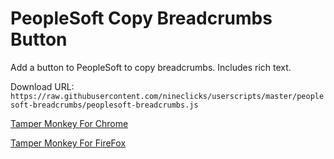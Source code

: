 # PeopleSoft Copy Breadcrumbs Button

Add a button to PeopleSoft to copy breadcrumbs. Includes rich text.

Download URL: `https://raw.githubusercontent.com/nineclicks/userscripts/master/peoplesoft-breadcrumbs/peoplesoft-breadcrumbs.js`

[Tamper Monkey For Chrome](https://chrome.google.com/webstore/detail/tampermonkey/dhdgffkkebhmkfjojejmpbldmpobfkfo?hl=en)

[Tamper Monkey For FireFox](https://addons.mozilla.org/en-US/firefox/addon/tampermonkey/)
